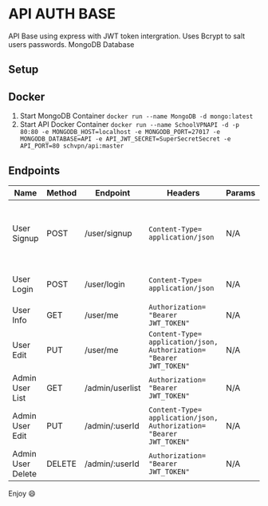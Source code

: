 # API AUTH BASE
API Base using express with JWT token intergration. Uses Bcrypt to salt users passwords. MongoDB Database

## Setup
## Docker
1. Start MongoDB Container ```docker run --name MongoDB -d mongo:latest```
2. Start API Docker Container ```docker run --name SchoolVPNAPI -d -p 80:80 -e MONGODB_HOST=localhost -e MONGODB_PORT=27017 -e MONGODB_DATABASE=API -e API_JWT_SECRET=SuperSecretSecret -e API_PORT=80 schvpn/api:master```



## Endpoints

|Name|Method|Endpoint | Headers | Params | Body |
| -- |  --  |   --    |   --    |   --   |  --  |
|User Signup|POST|/user/signup| ```Content-Type= application/json``` |N/A|```{"firstname": "String", "lastname": "String", "email": "String@FQDN", "password": "String"}``` |
|User Login|POST|/user/login|```Content-Type= application/json```|N/A|```{"email": "String", "password": "String"```|
|User Info|GET|/user/me|```Authorization= "Bearer JWT_TOKEN"```|N/A|N/A|
|User Edit|PUT|/user/me|```Content-Type= application/json, Authorization= "Bearer JWT_TOKEN"```|N/A|```{"ItemToEdit": "Value"}```|
|Admin User List|GET|/admin/userlist|```Authorization= "Bearer JWT_TOKEN"```|N/A|N/A|
|Admin User Edit|PUT|/admin/:userId|```Content-Type= application/json, Authorization= "Bearer JWT_TOKEN"```|N/A|```{{"ItemToEdit": "Value"}}```|
|Admin User Delete|DELETE|/admin/:userId|```Authorization= "Bearer JWT_TOKEN"```|N/A|N/A|

Enjoy :smile:
